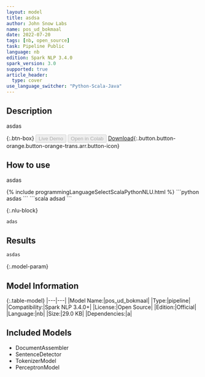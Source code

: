 ```yaml
---
layout: model
title: asdsa
author: John Snow Labs
name: pos_ud_bokmaal
date: 2022-07-20
tags: [nb, open_source]
task: Pipeline Public
language: nb
edition: Spark NLP 3.4.0
spark_version: 3.0
supported: true
article_header:
  type: cover
use_language_switcher: "Python-Scala-Java"
---
```


## Description

asdas

{:.btn-box}
<button class="button button-orange" disabled>Live Demo</button>
<button class="button button-orange" disabled>Open in Colab</button>
[Download](https://s3.amazonaws.com/auxdata.johnsnowlabs.com/public/models/pos_ud_bokmaal_nb_3.4.0_3.0_1658349334394.zip){:.button.button-orange.button-orange-trans.arr.button-icon}

## How to use

asdas

<div class="tabs-box" markdown="1">
{% include programmingLanguageSelectScalaPythonNLU.html %}
```python
asdas
```
```scala
adsad
```

{:.nlu-block}
```python
adas
```
</div>

## Results

```bash
asdas
```

{:.model-param}
## Model Information

{:.table-model}
|---|---|
|Model Name:|pos_ud_bokmaal|
|Type:|pipeline|
|Compatibility:|Spark NLP 3.4.0+|
|License:|Open Source|
|Edition:|Official|
|Language:|nb|
|Size:|29.0 KB|
|Dependencies:|a|

## Included Models

- DocumentAssembler
- SentenceDetector
- TokenizerModel
- PerceptronModel